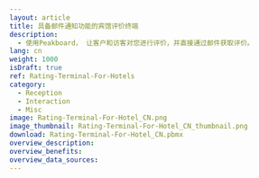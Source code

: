 ```yaml
---
layout: article
title: 具备邮件通知功能的宾馆评价终端
description: 
  - 使用Peakboard， 让客户和访客对您进行评价，并直接通过邮件获取评价。
lang: cn
weight: 1000
isDraft: true
ref: Rating-Terminal-For-Hotels
category:
  - Reception
  - Interaction
  - Misc
image: Rating-Terminal-For-Hotel_CN.png
image_thumbnail: Rating-Terminal-For-Hotel_CN_thumbnail.png
download: Rating-Terminal-For-Hotel_CN.pbmx
overview_description:
overview_benefits:
overview_data_sources:
---
```

